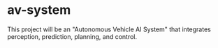 # av-system
This project will be an "Autonomous Vehicle AI System" that integrates perception, prediction, planning, and control.
